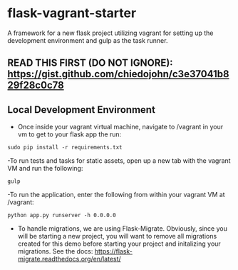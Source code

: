 flask-vagrant-starter
=========
A framework for a new flask project utilizing vagrant for setting up the development environment and gulp as the task runner.

READ THIS FIRST (DO NOT IGNORE): https://gist.github.com/chiedojohn/c3e37041b829f28c0c78
----------

Local Development Environment
----------
- Once inside your vagrant virtual machine, navigate to /vagrant in your vm to get to your flask app the run:
```
sudo pip install -r requirements.txt
```
-To run tests and tasks for static assets, open up a new tab with the vagrant VM and run the following:
```
gulp
```
-To run the application, enter the following from within your vagrant VM at /vagrant:
```
python app.py runserver -h 0.0.0.0
```
- To handle migrations, we are using Flask-Migrate. Obviously, since you will be starting a new project, you will want to remove all migrations created for this demo before starting your project and initalizing your migrations. See the docs: https://flask-migrate.readthedocs.org/en/latest/
